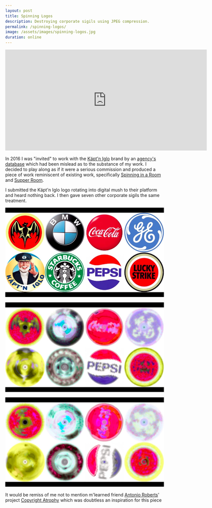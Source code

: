 ```yaml
---
layout: post
title: Spinning Logos
description: Destroying corporate sigils using JPEG compression.
permalink: /spinning-logos/
image: /assets/images/spinning-logos.jpg
duration: online
---
```


<iframe src="https://player.vimeo.com/video/155834594" width="640" height="320" frameborder="0" allow="autoplay; fullscreen" allowfullscreen></iframe>

In 2016 I was "invited" to work with the [Käpt'n Iglo](https://en.wikipedia.org/wiki/Captain_Birdseye) brand by an [agency's database](https://www.zooppa.com) which had been mislead as to the substance of my work. I decided to play along as if it were a serious commission and produced a piece of work reminiscent of existing work, specifically [Spinning in a Room](https://art.peteashton.com/spinning-room/) and [Supper Room](https://art.peteashton.com/supper-room/).

I submitted the Käpt'n Iglo logo rotating into digital mush to their platform and heard nothing back. I then gave seven other corporate sigils the same treatment. 

![](/assets/images/spinning-logos-1.jpg)

![](/assets/images/spinning-logos-2.jpg)

![](/assets/images/spinning-logos-3.jpg)

It would be remiss of me not to mention m'learned friend [Antonio Roberts](https://www.hellocatfood.com/)' project [Copyright Atrophy](https://copyrightatrophy.tumblr.com) which was doubtless an inspiration for this piece